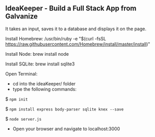 ## IdeaKeeper - Build a Full Stack App from Galvanize ##

It takes an input, saves it to a database and displays it on the page.

Install Homebrew: 
/usr/bin/ruby -e "$(curl -fsSL https://raw.githubusercontent.com/Homebrew/install/master/install)"

Install Node: 
brew install node

Install SQLite: 
brew install sqlite3

Open Terminal:
- cd into the ideaKeeper/ folder
- type the following commands:

$ `npm init` 

$ `npm install express body-parser sqlite knex --save` 

$ `node server.js` 


- Open your browser and navigate to localhost:3000
